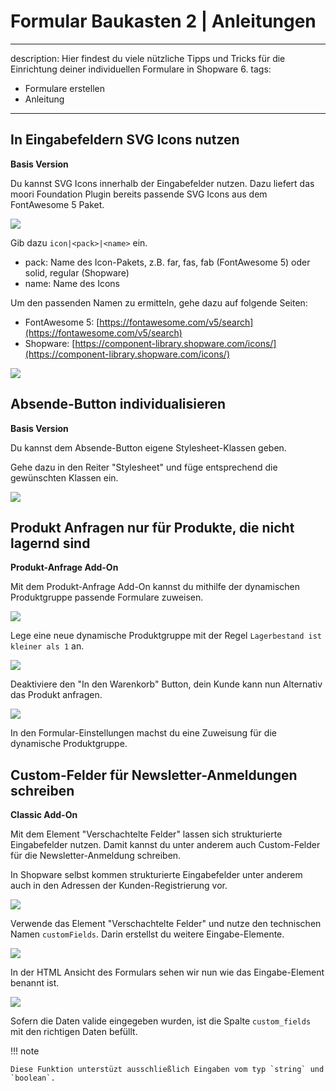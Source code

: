 # Formular Baukasten 2 | Anleitungen

---
description: Hier findest du viele nützliche Tipps und Tricks für die Einrichtung deiner individuellen Formulare in Shopware 6.
tags:
- Formulare erstellen
- Anleitung
---

## In Eingabefeldern SVG Icons nutzen

**Basis Version**

Du kannst SVG Icons innerhalb der Eingabefelder nutzen. Dazu liefert das moori Foundation Plugin bereits passende SVG Icons aus dem FontAwesome 5 Paket.

![](images/how-to-01.jpg)

Gib dazu `icon|<pack>|<name>` ein.

- pack: Name des Icon-Pakets, z.B. far, fas, fab (FontAwesome 5) oder solid, regular (Shopware)
- name: Name des Icons

Um den passenden Namen zu ermitteln, gehe dazu auf folgende Seiten:

- FontAwesome 5: [https://fontawesome.com/v5/search](https://fontawesome.com/v5/search)
- Shopware: [https://component-library.shopware.com/icons/](https://component-library.shopware.com/icons/)

![](images/how-to-02.jpg)

## Absende-Button individualisieren

**Basis Version**

Du kannst dem Absende-Button eigene Stylesheet-Klassen geben.

Gehe dazu in den Reiter "Stylesheet" und füge entsprechend die gewünschten Klassen ein.

![](images/how-to-09.jpg)

## Produkt Anfragen nur für Produkte, die nicht lagernd sind

**Produkt-Anfrage Add-On**

Mit dem Produkt-Anfrage Add-On kannst du mithilfe der dynamischen Produktgruppe passende Formulare zuweisen.

![](images/how-to-03.jpg)

Lege eine neue dynamische Produktgruppe mit der Regel `Lagerbestand ist kleiner als 1` an.

![](images/how-to-04.jpg)

Deaktiviere den "In den Warenkorb" Button, dein Kunde kann nun Alternativ das Produkt anfragen.

![](images/how-to-05.jpg)

In den Formular-Einstellungen machst du eine Zuweisung für die dynamische Produktgruppe.

## Custom-Felder für Newsletter-Anmeldungen schreiben

**Classic Add-On**

Mit dem Element "Verschachtelte Felder" lassen sich strukturierte Eingabefelder nutzen. Damit kannst du unter anderem auch Custom-Felder für die Newsletter-Anmeldung schreiben.

In Shopware selbst kommen strukturierte Eingabefelder unter anderem auch in den Adressen der Kunden-Registrierung vor.

![](images/how-to-06.jpg)

Verwende das Element "Verschachtelte Felder" und nutze den technischen Namen `customFields`. Darin erstellst du weitere Eingabe-Elemente.

![](images/how-to-07.jpg)

In der HTML Ansicht des Formulars sehen wir nun wie das Eingabe-Element benannt ist.

![](images/how-to-08.jpg)

Sofern die Daten valide eingegeben wurden, ist die Spalte `custom_fields` mit den richtigen Daten befüllt.

!!! note

    Diese Funktion unterstüzt ausschließlich Eingaben vom typ `string` und `boolean`.